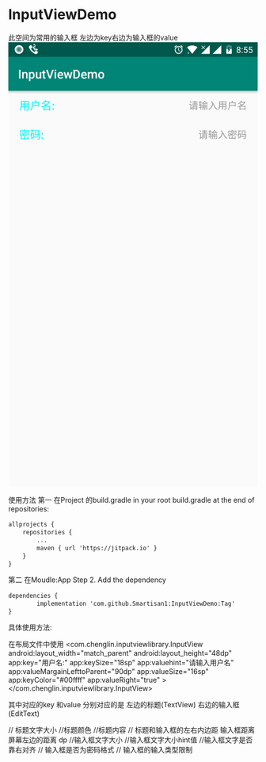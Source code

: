 # InputViewDemo
此空间为常用的输入框 左边为key右边为输入框的value  
![Image text](https://github.com/Smartisan1/InputViewDemo/blob/master/picture.jpg)

使用方法
第一 在Project 的build.gradle
in your root build.gradle at the end of repositories:

	allprojects {
		repositories {
			...
			maven { url 'https://jitpack.io' }
		}
	}
第二 在Moudle:App
Step 2. Add the dependency

	dependencies {
	        implementation 'com.github.Smartisan1:InputViewDemo:Tag'
	}
	
	
具体使用方法:

在布局文件中使用
  <com.chenglin.inputviewlibrary.InputView
        android:layout_width="match_parent"
        android:layout_height="48dp"
        app:key="用户名:"
        app:keySize="18sp"
        app:valuehint="请输入用户名"
        app:valueMargainLefttoParent="90dp"
        app:valueSize="16sp"
        app:keyColor="#00ffff"
        app:valueRight="true"
        ></com.chenglin.inputviewlibrary.InputView>

其中对应的key 和value 分别对应的是 左边的标题(TextView) 右边的输入框(EditText)

 <attr name="keySize" format="dimension" />                          // 标题文字大小
        <attr name="keyColor" format="color" />                      //标题颜色
        <attr name="key" format="string" />                          //标题内容
        <attr name="padding" format="dimension"/>                    // 标题和输入框的左右内边距
        <attr name="valueMargainLefttoParent" format="dimension" />       输入框距离屏幕左边的距离 dp
        <attr name="valueSize" format="dimension" />                    //输入框文字大小
        <attr name="valueColor" format="color" />
        <attr name="valuehint" format="string"/>                     //输入框文字大小hint值
        <attr name="valueRight" format="boolean"/>                   //输入框文字是否靠右对齐
        <attr name="inputTypePassword" format="boolean"/>            // 输入框是否为密码格式
        <attr name="digits" format="string"/>                        // 输入框的输入类型限制

